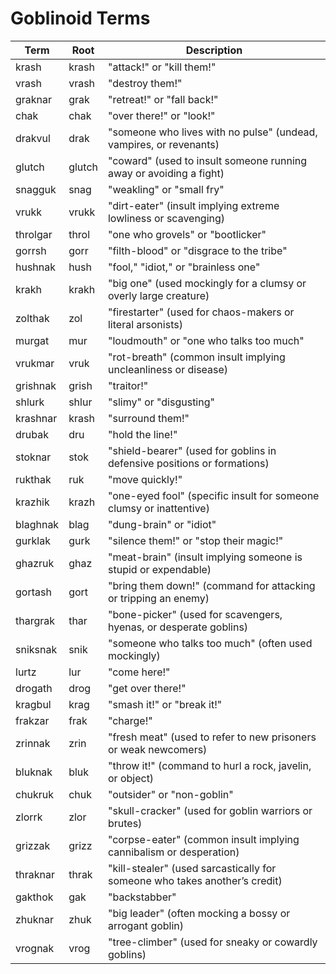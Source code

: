 # Goblinoid Terms

| Term     | Root   | Description                                                                |
| -------- | ------ | -------------------------------------------------------------------------- |
| krash    | krash  | "attack!" or "kill them!"                                                  |
| vrash    | vrash  | "destroy them!"                                                            |
| graknar  | grak   | "retreat!" or "fall back!"                                                 |
| chak     | chak   | "over there!" or "look!"                                                   |
| drakvul  | drak   | "someone who lives with no pulse" (undead, vampires, or revenants)         |
| glutch   | glutch | "coward" (used to insult someone running away or avoiding a fight)         |
| snagguk  | snag   | "weakling" or "small fry"                                                  |
| vrukk    | vrukk  | "dirt-eater" (insult implying extreme lowliness or scavenging)             |
| throlgar | throl  | "one who grovels" or "bootlicker"                                          |
| gorrsh   | gorr   | "filth-blood" or "disgrace to the tribe"                                   |
| hushnak  | hush   | "fool," "idiot," or "brainless one"                                        |
| krakh    | krakh  | "big one" (used mockingly for a clumsy or overly large creature)           |
| zolthak  | zol    | "firestarter" (used for chaos-makers or literal arsonists)                 |
| murgat   | mur    | "loudmouth" or "one who talks too much"                                    |
| vrukmar  | vruk   | "rot-breath" (common insult implying uncleanliness or disease)             |
| grishnak | grish  | "traitor!"                                                                 |
| shlurk   | shlur  | "slimy" or "disgusting"                                                    |
| krashnar | krash  | "surround them!"                                                           |
| drubak   | dru    | "hold the line!"                                                           |
| stoknar  | stok   | "shield-bearer" (used for goblins in defensive positions or formations)    |
| rukthak  | ruk    | "move quickly!"                                                            |
| krazhik  | krazh  | "one-eyed fool" (specific insult for someone clumsy or inattentive)        |
| blaghnak | blag   | "dung-brain" or "idiot"                                                    |
| gurklak  | gurk   | "silence them!" or "stop their magic!"                                     |
| ghazruk  | ghaz   | "meat-brain" (insult implying someone is stupid or expendable)             |
| gortash  | gort   | "bring them down!" (command for attacking or tripping an enemy)            |
| thargrak | thar   | "bone-picker" (used for scavengers, hyenas, or desperate goblins)          |
| sniksnak | snik   | "someone who talks too much" (often used mockingly)                        |
| lurtz    | lur    | "come here!"                                                               |
| drogath  | drog   | "get over there!"                                                          |
| kragbul  | krag   | "smash it!" or "break it!"                                                 |
| frakzar  | frak   | "charge!"                                                                  |
| zrinnak  | zrin   | "fresh meat" (used to refer to new prisoners or weak newcomers)            |
| bluknak  | bluk   | "throw it!" (command to hurl a rock, javelin, or object)                   |
| chukruk  | chuk   | "outsider" or "non-goblin"                                                 |
| zlorrk   | zlor   | "skull-cracker" (used for goblin warriors or brutes)                       |
| grizzak  | grizz  | "corpse-eater" (common insult implying cannibalism or desperation)         |
| thraknar | thrak  | "kill-stealer" (used sarcastically for someone who takes another’s credit) |
| gakthok  | gak    | "backstabber"                                                              |
| zhuknar  | zhuk   | "big leader" (often mocking a bossy or arrogant goblin)                    |
| vrognak  | vrog   | "tree-climber" (used for sneaky or cowardly goblins)                       |